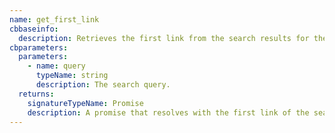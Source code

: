 ```yaml
---
name: get_first_link
cbbaseinfo:
  description: Retrieves the first link from the search results for the given query.
cbparameters:
  parameters:
    - name: query
      typeName: string
      description: The search query.
  returns:
    signatureTypeName: Promise
    description: A promise that resolves with the first link of the search results.
---
```

<CBBaseInfo/> 
 <CBParameters/>